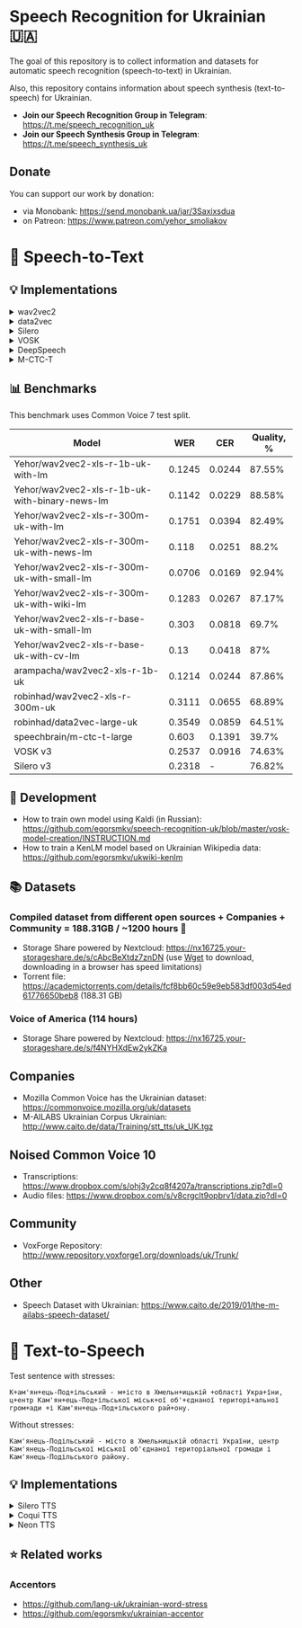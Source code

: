 # Speech Recognition for Ukrainian 🇺🇦

The goal of this repository is to collect information and datasets for automatic speech recognition (speech-to-text) in Ukrainian.

Also, this repository contains information about speech synthesis (text-to-speech) for Ukrainian.

- **Join our Speech Recognition Group in Telegram**: https://t.me/speech_recognition_uk
- **Join our Speech Synthesis Group in Telegram**: https://t.me/speech_synthesis_uk

## Donate

You can support our work by donation:

- via Monobank: https://send.monobank.ua/jar/3Saxixsdua
- on Patreon: https://www.patreon.com/yehor_smoliakov

# 🎤 Speech-to-Text

## 💡 Implementations

<details><summary>wav2vec2</summary>
<p>
  
- 1B params (with language model based on small portion of data): https://huggingface.co/Yehor/wav2vec2-xls-r-1b-uk-with-lm
- 1B params (with language model based on News texts): https://huggingface.co/Yehor/wav2vec2-xls-r-1b-uk-with-news-lm
- 1B params (with binary language model based on News texts): https://huggingface.co/Yehor/wav2vec2-xls-r-1b-uk-with-binary-news-lm
- 1B params (with language model: OSCAR): https://huggingface.co/arampacha/wav2vec2-xls-r-1b-uk
- 1B params (with language model: OSCAR): https://huggingface.co/arampacha/wav2vec2-xls-r-1b-uk-cv
- 300M params (with language model based on small portion of data): https://huggingface.co/Yehor/wav2vec2-xls-r-300m-uk-with-lm
- 300M params (but without language model): https://huggingface.co/robinhad/wav2vec2-xls-r-300m-uk
- 300M params (with language model based on small portion of data): https://huggingface.co/Yehor/wav2vec2-xls-r-300m-uk-with-small-lm
- 300M params (with language model based on small portion of data) and noised data: https://huggingface.co/Yehor/wav2vec2-xls-r-300m-uk-with-small-lm-noisy
- 300M params (with language model based on News texts): https://huggingface.co/Yehor/wav2vec2-xls-r-300m-uk-with-news-lm
- 300M params (with language model based on Wikipedia texts): https://huggingface.co/Yehor/wav2vec2-xls-r-300m-uk-with-wiki-lm
- 90M params (with language model based on small portion of data): https://huggingface.co/Yehor/wav2vec2-xls-r-base-uk-with-small-lm
- 90M params (with language model based on small portion of data): https://huggingface.co/Yehor/wav2vec2-xls-r-base-uk-with-cv-lm
- ONNX model (1B and 300M models): https://github.com/egorsmkv/ukrainian-onnx-model

You can check demos out here: https://github.com/egorsmkv/wav2vec2-uk-demo
  
  </p>
</details>

<details><summary>data2vec</summary>
<p>
  
- data2vec-large: https://huggingface.co/robinhad/data2vec-large-uk
  
  </p>
</details>

<details><summary>Silero</summary>
<p>

- Silero Models ([link](https://github.com/snakers4/silero-models)), a `ua_v3` xxsmall model, see provided colab notebooks and examples, some performance benchmarks [here](https://github.com/snakers4/silero-models/wiki/Performance-Benchmarks#speed-benchmarks), full optimized / quantized model is ~30MB w/o major quality loss
- Silero v1: https://github.com/snakers4/silero-models (demo code: https://github.com/egorsmkv/ua-silero-demo, also there is a demo as a Telegram bot: https://t.me/ukr_stt_bot)

  </p>
</details>

<details><summary>VOSK</summary>
<p>
  
- VOSK v3 nano (with dynamic graph): https://drive.google.com/file/d/1Pwlxmtz7SPPm1DThBPM3u66nH6-Dsb1n/view?usp=sharing (73 mb)
- VOSK v3 small (with dynamic graph): https://drive.google.com/file/d/1Zkambkw2hfpLbMmpq2AR04-I7nhyjqtd/view?usp=sharing (133 mb)
- VOSK v3 (with dynamic graph): https://drive.google.com/file/d/12AdVn-EWFwEJXLzNvM0OB-utSNf7nJ4Q/view?usp=sharing (345 mb)
- VOSK v3: https://drive.google.com/file/d/17umTgQuvvWyUiCJXET1OZ3kWNfywPjW2/view?usp=sharing (343 mb)
- VOSK v2: https://drive.google.com/file/d/1MdlN3JWUe8bpCR9A0irEr-Icc1WiPgZs/view?usp=sharing (339 mb, demo code: https://github.com/egorsmkv/vosk-ukrainian-demo)
- VOSK v1: https://drive.google.com/file/d/1nzpXRd4Gtdi0YVxCFYzqtKKtw_tPZQfK/view?usp=sharing (87 mb, an old model with less trained data)

**Note**: VOSK models are [licensed under **Apache License 2.0**](https://github.com/igorsitdikov/vosk-api/blob/master/COPYING).

</p>
</details>

<details><summary>DeepSpeech</summary>
<p>

- [DeepSpeech](https://github.com/mozilla/DeepSpeech) using transfer learning from English model: https://github.com/robinhad/voice-recognition-ua
  - v0.5: https://github.com/robinhad/voice-recognition-ua/releases/tag/v0.5 (1230+ hours)
  - v0.4: https://github.com/robinhad/voice-recognition-ua/releases/tag/v0.4 (1230 hours)
  - v0.3: https://github.com/robinhad/voice-recognition-ua/releases/tag/v0.3 (751 hours)

</p>
</details>

<details><summary>M-CTC-T</summary>
<p>

- m-ctc-t-large: https://huggingface.co/speechbrain/m-ctc-t-large

</p>
</details>

## 📊 Benchmarks

This benchmark uses Common Voice 7 test split.

| Model | WER | CER | Quality, % |
|-------|-----|-----|------------|
| Yehor/wav2vec2-xls-r-1b-uk-with-lm | 0.1245 | 0.0244 | 87.55% |
| Yehor/wav2vec2-xls-r-1b-uk-with-binary-news-lm | 0.1142 | 0.0229 | 88.58% |
| Yehor/wav2vec2-xls-r-300m-uk-with-lm | 0.1751 | 0.0394 | 82.49% |
| Yehor/wav2vec2-xls-r-300m-uk-with-news-lm | 0.118 | 0.0251 | 88.2% |
| Yehor/wav2vec2-xls-r-300m-uk-with-small-lm | 0.0706 | 0.0169 | 92.94% |
| Yehor/wav2vec2-xls-r-300m-uk-with-wiki-lm | 0.1283 | 0.0267 | 87.17% |
| Yehor/wav2vec2-xls-r-base-uk-with-small-lm | 0.303 | 0.0818 | 69.7% |
| Yehor/wav2vec2-xls-r-base-uk-with-cv-lm | 0.13 | 0.0418 | 87% |
| arampacha/wav2vec2-xls-r-1b-uk | 0.1214 | 0.0244 | 87.86% |
| robinhad/wav2vec2-xls-r-300m-uk | 0.3111 | 0.0655 | 68.89% |
| robinhad/data2vec-large-uk | 0.3549 | 0.0859 | 64.51% |
| speechbrain/m-ctc-t-large | 0.603 | 0.1391 | 39.7% |
| VOSK v3 | 0.2537 | 0.0916 | 74.63% |
| Silero v3 | 0.2318 | - | 76.82% |

## 📖 Development

- How to train own model using Kaldi (in Russian): https://github.com/egorsmkv/speech-recognition-uk/blob/master/vosk-model-creation/INSTRUCTION.md
- How to train a KenLM model based on Ukrainian Wikipedia data: https://github.com/egorsmkv/ukwiki-kenlm

## 📚 Datasets

### Compiled dataset from different open sources + Companies + Community = 188.31GB / ~1200 hours 💪

- Storage Share powered by Nextcloud: https://nx16725.your-storageshare.de/s/cAbcBeXtdz7znDN (use [Wget](https://www.gnu.org/software/wget) to download, downloading in a browser has speed limitations)
- Torrent file: https://academictorrents.com/details/fcf8bb60c59e9eb583df003d54ed61776650beb8 (188.31 GB)

### Voice of America (114 hours)

- Storage Share powered by Nextcloud: https://nx16725.your-storageshare.de/s/f4NYHXdEw2ykZKa

## Companies

- Mozilla Common Voice has the Ukrainian dataset: https://commonvoice.mozilla.org/uk/datasets
- M-AILABS Ukrainian Corpus  Ukrainian: http://www.caito.de/data/Training/stt_tts/uk_UK.tgz

## Noised Common Voice 10

- Transcriptions: https://www.dropbox.com/s/ohj3y2cq8f4207a/transcriptions.zip?dl=0
- Audio files: https://www.dropbox.com/s/v8crgclt9opbrv1/data.zip?dl=0

## Community

- VoxForge Repository: http://www.repository.voxforge1.org/downloads/uk/Trunk/

## Other

- Speech Dataset with Ukrainian: https://www.caito.de/2019/01/the-m-ailabs-speech-dataset/


# 📢 Text-to-Speech

Test sentence with stresses:

```
К+ам'ян+ець-Под+ільський - м+істо в Хмельн+ицькій +області Укра+їни, ц+ентр Кам'ян+ець-Под+ільської міськ+ої об'+єднаної територі+альної гром+ади +і Кам'ян+ець-Под+ільського рай+ону.
```

Without stresses:

```
Кам'янець-Подільський - місто в Хмельницькій області України, центр Кам'янець-Подільської міської об'єднаної територіальної громади і Кам'янець-Подільського району.
```

## 💡 Implementations

<details><summary>Silero TTS</summary>
<p>

- [Silero TTS](https://github.com/snakers4/silero-models#text-to-speech), the voice "Mykyta"

https://user-images.githubusercontent.com/5759207/153086535-cfd923f4-e82a-496b-936c-e927589605af.mp4
  
</p>
</details>

<details><summary>Coqui TTS</summary>
<p>

- v1.0.0 using M-AILABS dataset: https://github.com/robinhad/ukrainian-tts/releases/tag/v1.0.0 (200000 steps)

- v2.0.0-beta using Mykyta dataset: https://github.com/robinhad/ukrainian-tts/releases/tag/v2.0.0-beta (150000 steps)

https://user-images.githubusercontent.com/5759207/167480982-275d8ca0-571f-4d21-b8d7-3776b3091956.mp4

</p>
</details>

<details><summary>Neon TTS</summary>
<p>

 - [Coqui TTS](https://github.com/coqui-ai/TTS) model implemented in the [Neon Coqui TTS Python Plugin](https://pypi.org/project/neon-tts-plugin-coqui/). An interactive demo is available [on huggingface](https://huggingface.co/spaces/neongeckocom/neon-tts-plugin-coqui). This model and others can be downloaded [from huggingface](https://huggingface.co/neongeckocom) and more information can be found at [neon.ai](https://neon.ai/languages)

https://user-images.githubusercontent.com/96498856/170762023-d4b3f6d7-d756-4cb7-89de-dc50e9049b96.mp4

</p>
</details>

## ⭐ Related works

### Accentors

- https://github.com/lang-uk/ukrainian-word-stress
- https://github.com/egorsmkv/ukrainian-accentor
